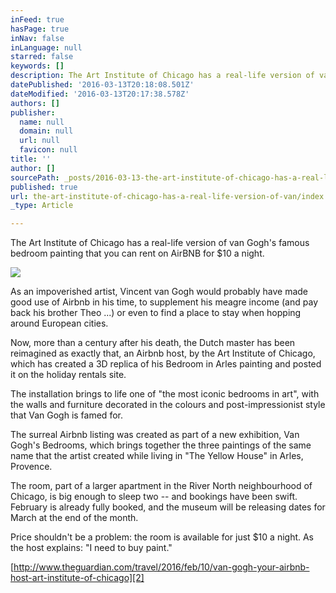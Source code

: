 ```yaml
---
inFeed: true
hasPage: true
inNav: false
inLanguage: null
starred: false
keywords: []
description: The Art Institute of Chicago has a real-life version of van Gogh’s famous bedroom painting that you can rent on AirBNB for $10 a night.
datePublished: '2016-03-13T20:18:08.501Z'
dateModified: '2016-03-13T20:17:38.578Z'
authors: []
publisher:
  name: null
  domain: null
  url: null
  favicon: null
title: ''
author: []
sourcePath: _posts/2016-03-13-the-art-institute-of-chicago-has-a-real-life-version-of-van.md
published: true
url: the-art-institute-of-chicago-has-a-real-life-version-of-van/index.html
_type: Article

---
```

The Art Institute of Chicago has a real-life version of van Gogh's famous bedroom painting that you can rent on AirBNB for $10 a night.

![](https://the-grid-user-content.s3-us-west-2.amazonaws.com/8ab60c04-a036-49c1-a21c-932d0dfa5b04.png)

As an impoverished artist, Vincent van Gogh would probably have made good use of Airbnb in his time, to supplement his meagre income (and pay back his brother Theo ...) or even to find a place to stay when hopping around European cities.

Now, more than a century after his death, the Dutch master has been reimagined as exactly that, an Airbnb host, by the Art Institute of Chicago, which has created a 3D replica of his Bedroom in Arles painting and posted it on the holiday rentals site.

The installation brings to life one of "the most iconic bedrooms in art", with the walls and furniture decorated in the colours and post-impressionist style that Van Gogh is famed for.

The surreal Airbnb listing was created as part of a new exhibition, Van Gogh's Bedrooms, which brings together the three paintings of the same name that the artist created while living in "The Yellow House" in Arles, Provence. 

The room, part of a larger apartment in the River North neighbourhood of Chicago, is big enough to sleep two -- and bookings have been swift. February is already fully booked, and the museum will be releasing dates for March at the end of the month.

Price shouldn't be a problem: the room is available for just $10 a night. As the host explains: "I need to buy paint."

[][0][][1]

[http://www.theguardian.com/travel/2016/feb/10/van-gogh-your-airbnb-host-art-institute-of-chicago][2]

[0]: http://wiltonfoundry.com/blog.html#!/blog/authors/1
[1]: http://wiltonfoundry.com/blog.html#!/blog/categories/1
[2]: http://wiltonfoundry.com/%22//%22http://t.umblr.com/redirect?z=http%3A%2F%2Fwww.theguardian.com%2Ftravel%2F2016%2Ffeb%2F10%2Fvan-gogh-your-airbnb-host-art-institute-of-chicago&t=ZTFiYjg0YmExNTQ0YzA0OWZmMzljNDJiZDAwMzI3YzdjY2Y4YjBhZix2dlJtVHdBTA%3D%3D%5C%5C%22%5C%22